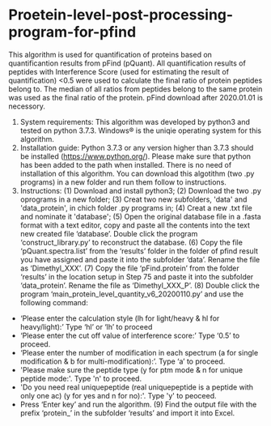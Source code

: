 # Proetein-level-post-processing-program-for-pfind
This algorithm is used for quantification of proteins based on quantificantion results from pFind (pQuant). All quantification results of peptides with Interference Score (used for estimating the result of quantification) <0.5 were used to calculate the final ratio of protein peptides belong to. The median of all ratios from peptides belong to the same protein was used as the final ratio of the protein.
pFind download after 2020.01.01 is necessory.
1. System requirements: This algorithm was developed by python3 and tested on python 3.7.3. Windows® is the uniqie operating system for this algorithm.
2. Installation guide: Python 3.7.3 or any version higher than 3.7.3 should be installed (https://www.python.org/). Please make sure that python has been added to the path when installed. There is no need of installation of this algorithm. You can download this algotithm (two .py programs) in a new folder and run them follow to instructions.
3. Instructions: 
(1) Download and install python3; 
(2) Download the two .py oprograms in a new folder; 
(3) Creat two new subfolders, 'data' and 'data_protein', in chich folder .py programs in;
(4) Creat a new .txt file and nominate it 'database'; 
(5) Open the original database file in a .fasta format with a text editor, copy and paste all the contents into the text new created file ‘database’. Double click the program ‘construct_library.py’ to reconstruct the database. 
(6) Copy the file ‘pQuant.spectra.list’ from the ‘results’ folder in the folder of pfind result you have assigned and paste it into the subfolder ‘data’. Rename the file as ‘Dimethyl_XXX’. (7) Copy the file ‘pFind.protein’ from the folder ‘results’ in the location setup in Step 75 and paste it into the subfolder ‘data_protein’. Rename the file as ‘Dimethyl_XXX_P’.
(8) Double click the program ‘main_protein_level_quantity_v6_20200110.py’ and use the following command:
- ‘Please enter the calculation style (lh for light/heavy & hl for heavy/light):’ Type ‘hl’ or ‘lh’ to proceed
- ‘Please enter the cut off value of interference score:’ Type ‘0.5’ to proceed.
- ‘Please enter the number of modification in each spectrum (a for single modification & b for multi-modification):’. Type ‘a’ to proceed. 
- 'Please make sure the peptide type (y for ptm mode & n for unique peptide mode:'. Type 'n' to proceed.
- 'Do you need real uniquepeptide (real uniquepeptide is a peptide with only one ac) (y for yes and n for no):'. Type 'y' to peoceed.
- Press ‘Enter key’ and run the    algorithm. 
(9) Find the output file with the prefix ‘protein_’ in the subfolder ‘results’ and import it into Excel.
